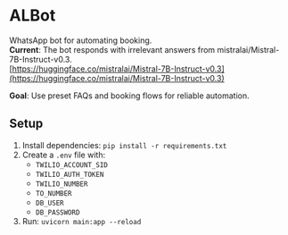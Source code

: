 # ALBot
WhatsApp bot for automating booking.  
**Current**: The bot responds with irrelevant answers from mistralai/Mistral-7B-Instruct-v0.3.  
[https://huggingface.co/mistralai/Mistral-7B-Instruct-v0.3](https://huggingface.co/mistralai/Mistral-7B-Instruct-v0.3)
  
**Goal**: Use preset FAQs and booking flows for reliable automation.  

## Setup
1. Install dependencies: `pip install -r requirements.txt`
2. Create a `.env` file with:  
   - `TWILIO_ACCOUNT_SID`  
   - `TWILIO_AUTH_TOKEN`  
   - `TWILIO_NUMBER`  
   - `TO_NUMBER`  
   - `DB_USER`  
   - `DB_PASSWORD`  
3. Run: `uvicorn main:app --reload`
